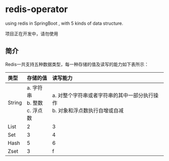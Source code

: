# redis-operator
using redis in SpringBoot , with 5 kinds of data structure.

项目正在开发中，请勿使用

## 简介

Redis一共支持五种数据类型，每一种存储的值及读写的能力如下表所示：

类型     | 存储的值 | 读写能力
:--------|:---|:---
String    | a. 字符串 <br> b. 整数 <br> c. 浮点数 | a. 对整个字符串或者字符串的其中一部分执行操作 <br> b. 对象和浮点数执行自增或自减 
List      | 2   | 3
Set       | 3 | 4
Hash      | 5 | 6
Zset      | 3 | f